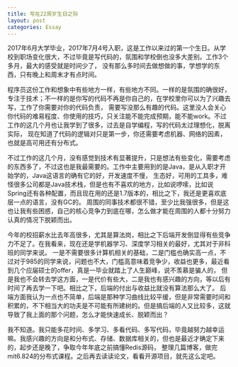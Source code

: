 ```yaml
---
title: 写在22周岁生日之际
layout: post
categories: Essay
---
```


2017年6月大学毕业，2017年7月4号入职，这是工作以来过的第一个生日。从学校到职场变化很大，不过毕竟是写代码的，氛围和学校倒也没多大差别。工作3个多月，最大的感受就是时间少了，
没有那么多时间去做想做的事，学想学的东西，只有晚上和周末才有点时间。  
  
程序员这份工作和想象中有些地方一样，有些地方不同。一样的是氛围的确很好，专注于技术；不一样的是你写的代码不再是你自己的，在学校里你可以为了兴趣去写，工作了你需要对你的代码负责，
需要写没那么有趣的代码。这里没人会关心你代码的难易程度、你使用的技巧，只关注能不能完成预期，能不能work。不过工作的这几个月也让我学到了很多，过去是自学编程，写的代码太过理想化，脱离实际，
现在知道了代码的逻辑对只是第一步，你还需要考虑机器、网络的因素，也就是高可用还有分布式。  
  
不过工作的这几个月，没有感觉到技术有显著提升，只是想法有些变化，需要考虑的东西多了，不过这也是我最需要的。工作中主要用到的是Java，是从入职才开始学的，Java这语言的确有它的好，开发速度不慢，
生态好，可用的工具多，难怪很多公司都是Java技术栈，但是也有不喜欢的地方，比如说啰嗦，比如说Spring还有各种配置，而且现在用的还是1.7版本的，相比之下，我还是更喜欢底层一点的语言，没有GC的。
周围的同事技术都很不错，至少比我强很多，但是这也让我有些困惑，自己的核心竞争力到底在哪，怎么做才能在周围的人都十分努力认真的情况下脱颖而出。  
  
今年的校招薪水比去年高很多，尤其是算法岗，相比之下后端开发倒显得有些竞争力不足了。在我看来，现在还是学机器学习、深度学习相关的最好，尤其对于非科班的同学来说。
一是不需要很多计算机相关的基础，二是门槛也确实高一点，不过对于985的同学来说，问题也不大，门槛高意味着竞争少，收益也更多，最近看到几个应届硕士的offer，真是一毕业就踏上了人生巅峰，说不羡慕是骗人的，
但是我也不会转去学这方面，一是代价有些大，二是我也有感兴趣的方向，等以后有时间了再去学一下吧。相比之下，后端的付出与收益比就没有算法那么大了。
后端方面我认为一点也不简单，后端是那种学习曲线比较平缓，但是非常需要时间和积累的，不下相当大的功夫是不可能有所建树的。但是搞后端的人又比较多，这就导致了我上面的那个问题，怎么才能快速成长、脱颖而出？  
  
我不知道。我只能多花时间、多学习、多看代码、多写代码，毕竟越努力越幸运嘛。我感兴趣的方向是和分布式、存储、数据库相关的，但也是最近才确定下来的，起步还是晚了，争取今年年底之前搞懂Redis源码，
整理几篇博客，做完mit6.824的分布式课程。之后再去读读论文，看看开源项目，就先这么定吧。  
